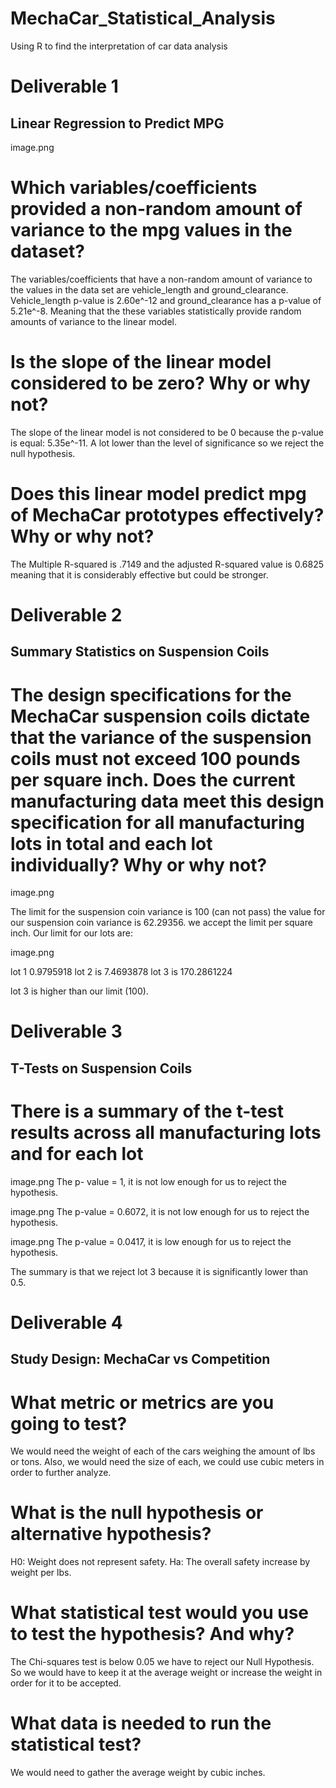 # MechaCar_Statistical_Analysis
Using R to find the interpretation of car data analysis

# Deliverable 1
## Linear Regression to Predict MPG
image.png

# Which variables/coefficients provided a non-random amount of variance to the mpg values in the dataset?
The variables/coefficients that have a non-random amount of variance to the values in the data set are vehicle_length and ground_clearance.
Vehicle_length p-value is 2.60e^-12 and ground_clearance has a p-value of 5.21e^-8. Meaning that the these variables statistically provide random amounts of variance to the linear model. 

# Is the slope of the linear model considered to be zero? Why or why not?
The slope of the linear model is not considered to be 0 because the p-value is equal: 5.35e^-11. A lot lower than the level of significance so we reject the null hypothesis.

# Does this linear model predict mpg of MechaCar prototypes effectively? Why or why not?
The Multiple R-squared is .7149 and the adjusted R-squared value is 0.6825 meaning that it is considerably effective but could be stronger.

# Deliverable 2
## Summary Statistics on Suspension Coils
# The design specifications for the MechaCar suspension coils dictate that the variance of the suspension coils must not exceed 100 pounds per square inch. Does the current manufacturing data meet this design specification for all manufacturing lots in total and each lot individually? Why or why not?
image.png

The limit for the suspension coin variance is 100 (can not pass) the value for our suspension coin variance is 62.29356. we accept the limit per square inch. Our limit for our lots are:

image.png

lot 1 0.9795918
lot 2 is 7.4693878
lot 3 is 170.2861224 

lot 3 is higher than our limit (100).

# Deliverable 3
## T-Tests on Suspension Coils
# There is a summary of the t-test results across all manufacturing lots and for each lot

image.png
The p- value = 1, it is not low enough for us to reject the hypothesis.

image.png
The p-value = 0.6072, it is not low enough for us to reject the hypothesis.

image.png
The p-value = 0.0417, it is low enough for us to reject the hypothesis.

The summary is that we reject lot 3 because it is significantly lower than 0.5.
# Deliverable 4
## Study Design: MechaCar vs Competition

# What metric or metrics are you going to test?
We would need the weight of each of the cars weighing the amount of lbs or tons. Also, we would need the size of each, we could use cubic meters in order to further analyze.
# What is the null hypothesis or alternative hypothesis?
H0: Weight does not represent safety.
Ha: The overall safety increase by weight per lbs.

# What statistical test would you use to test the hypothesis? And why?
The Chi-squares test is below 0.05 we have to reject our Null Hypothesis. So we would have to keep it at the average weight or increase the weight in order for it to be accepted.
# What data is needed to run the statistical test?
We would need to gather the average weight by cubic inches.
